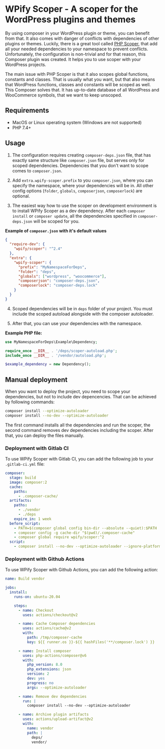 # WPify Scoper - A scoper for the WordPress plugins and themes

By using composer in your WordPress plugin or theme, you can benefit from that. It also comes with danger of conflicts with dependencies of other plugins or themes. Luckily, there is a great tool called [PHP Scoper](https://github.com/humbug/php-scoper), that add all your needed dependencies to your namespace to prevent conflicts. Unfortunately, the configuration is non-trivial and for that reason, this Composer plugin was created. It helps you to use scoper with your WordPress projects.

The main issue with PHP Scoper is that it also scopes global functions, constants and classes. That is usually what you want, but that also means that WordPress functions, classes and constants will be scoped as well. This Composer solves that. It has up-to-date database of all WordPress and WooCommerce symbols, that we want to keep unscoped.

## Requirements

* MacOS or Linux operating system (Windows are not supported)
* PHP 7.4+

## Usage

1. The configuration requires creating `composer-deps.json` file, that has exactly same structure like `composer.json` file, but serves only for scoped dependencies. Dependencies that you don't want to scope comes to `composer.json`.

2. Add `extra.wpify-scoper.prefix` to you `composer.json`, where you can specify the namespace, where your dependencies will be in. All other config options (`folder`, `globals`, `composerjson`, `composerlock`) are optional. 

3. The easiest way how to use the scoper on development environment is to install WPify Scoper as a dev dependency. After each `composer install` or `composer update`, all the dependencies specified in `composer-deps.json` will be scoped for you.

**Example of `composer.json` with it's default values**

```json
{
  "require-dev": {
    "wpify/scoper": "^2.4"
  },
  "extra": {
	"wpify-scoper": {
	  "prefix": "MyNamespaceForDeps",
	  "folder": "deps",
	  "globals": ["wordpress", "woocommerce"],
	  "composerjson": "composer-deps.json",
	  "composerlock": "composer-deps.lock"
	}
  }
}
```

4. Scoped dependencies will be in `deps` folder of your project. You must include the scoped autoload alongside with the composer autoloader.

5. After that, you can use your dependencies with the namespace.

**Example PHP file:**

```php
use MyNamespaceForDeps\Example\Dependency;

require_once __DIR__ . '/deps/scoper-autoload.php';
include_once __DIR__ . '/vendor/autoload.php';

$example_dependency = new Dependency();

```

## Manual deployment

When you want to deploy the project, you need to scope your dependencies, but not to include dev depencencies. That can be achieved by following commands:

```bash
composer install --optimize-autoloader
composer install --no-dev --optimize-autoloader
```

The first command installs all the dependencies and run the scoper, the second command removes dev dependencies including the scoper. After that, you can deploy the files manually.

### Deployment with Gitlab CI

To use WPify Scoper with Gitlab CI, you can add the following job to your `.gitlab-ci.yml` file:

```yaml
composer:
  stage: build
  image: composer:2
  cache:
    paths:
      - .composer-cache/
  artifacts:
    paths:
      - ./vendor
      - ./deps
    expire_in: 1 week
  before_script:
    - PATH=$(composer global config bin-dir --absolute --quiet):$PATH
    - composer config -g cache-dir "$(pwd)/.composer-cache"
    - composer global require wpify/scoper:^2
  script:
    - composer install --no-dev --optimize-autoloader --ignore-platform-reqs
```

### Deployment with Github Actions

To use WPify Scoper with Github Actions, you can add the following action:

```yaml
name: Build vendor

jobs:
  install:
    runs-on: ubuntu-20.04

    steps:
      - name: Checkout
        uses: actions/checkout@v2

      - name: Cache Composer dependencies
        uses: actions/cache@v2
        with:
          path: /tmp/composer-cache
          key: ${{ runner.os }}-${{ hashFiles('**/composer.lock') }}

      - name: Install composer
        uses: php-actions/composer@v6
        with:
          php_version: 8.0
          php_extensions: json
          version: 2
          dev: yes
          progress: no
          args: --optimize-autoloader

      - name: Remove dev dependencies
        run: |
          composer install --no-dev --optimize-autoloader

      - name: Archive plugin artifacts
        uses: actions/upload-artifact@v2
        with:
          name: vendor
          path: |
            deps/
            vendor/
```
